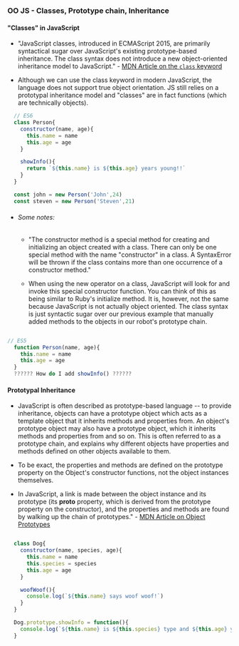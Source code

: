 ### OO JS - Classes, Prototype chain, Inheritance

#### "Classes" in JavaScript

- "JavaScript classes, introduced in ECMAScript 2015, are primarily syntactical sugar over JavaScript's existing prototype-based inheritance. The class syntax does not introduce a new object-oriented inheritance model to JavaScript." - [MDN Article on the ``class`` keyword](https://developer.mozilla.org/en-US/docs/Web/JavaScript/Reference/Classes)

- Although we can use the class keyword in modern JavaScript, the language does not support true object orientation. JS still relies on a prototypal inheritance model and "classes" are in fact functions (which are technically objects).

````js
  // ES6
  class Person{
    constructor(name, age){
      this.name = name
      this.age = age
    }

    showInfo(){
      return `${this.name} is ${this.age} years young!!`
    }
  }

  const john = new Person('John',24)
  const steven = new Person('Steven',21)
````

- ###### Some notes:
  - "The constructor method is a special method for creating and initializing an object created with a class. There can only be one special method with the name "constructor" in a class. A SyntaxError will be thrown if the class contains more than one occurrence of a constructor method."

  - When using the new operator on a class, JavaScript will look for and invoke this special constructor function. You can think of this as being similar to Ruby's initialize method. It is, however, not the same because JavaScript is not actually object oriented. The class syntax is just syntactic sugar over our previous example that manually added methods to the objects in our robot's prototype chain.

````js

// ES5
  function Person(name, age){
    this.name = name
    this.age = age
  }
  ?????? How do I add showInfo() ??????

````

#### Prototypal Inheritance

- JavaScript is often described as prototype-based language -- to provide inheritance, objects can have a prototype object which acts as a template object that it inherits methods and properties from. An object's prototype object may also have a prototype object, which it inherits methods and properties from and so on. This is often referred to as a prototype chain, and explains why different objects have properties and methods defined on other objects available to them.

- To be exact, the properties and methods are defined on the prototype property on the Object's constructor functions, not the object instances themselves.

- In JavaScript, a link is made between the object instance and its prototype (its __proto__ property, which is derived from the prototype property on the constructor), and the properties and methods are found by walking up the chain of prototypes." - [MDN Article on Object Prototypes](https://developer.mozilla.org/en-US/docs/Learn/JavaScript/Objects/Object_prototypes)


````js

  class Dog{
    constructor(name, species, age){
      this.name = name
      this.species = species
      this.age = age
    }

    woofWoof(){
      console.log(`${this.name} says woof woof!`)
    }
  }

  Dog.prototype.showInfo = function(){
    console.log(`${this.name} is ${this.species} type and ${this.age} year(s) old.`)
  }


````
